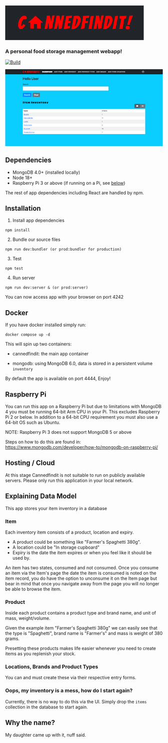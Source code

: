 ![App Logo][1]

### A personal food storage management webapp!

<p>
    <a href="https://github.com/lightreign/cannedfindit/actions">
        <img alt="Build" src="https://img.shields.io/github/actions/workflow/status/lightreign/cannedfindit/tests.yml?branch=master" />
    </a>
</p>

![Main Page][2]

Dependencies
---
- MongoDB 4.0+ (installed locally)
- Node 18+
- Raspberry Pi 3 or above (if running on a Pi, see [below](#raspberry-pi))

The rest of app dependencies including React are handled by npm.

Installation
---
1. Install app dependencies
```
npm install
```

2. Bundle our source files
```
npm run dev:bundler (or prod:bundler for production)
```

3. Test
```
npm test
```

4. Run server
```
npm run dev:server & (or prod:server)
```
You can now access app with your browser on port 4242

[1]: logo.png
[2]: main.png

Docker
---
If you have docker installed simply run:

```
docker compose up -d
```

This will spin up two containers:

- cannedfindit: the main app container

- mongodb: using MongoDB 6.0, data is stored in a persistent volume `inventory`

By default the app is available on port 4444, Enjoy!

Raspberry Pi
---
You can run this app on a Raspberry Pi but due to limitations with MongoDB 4 you must be running 64-bit Arm
CPU in your Pi. This excludes Raspberry Pi 2 or below. In addition to a 64-bit CPU requirement you must also use 
a 64-bit OS such as Ubuntu.

NOTE: Raspberry Pi 3 does not support MongoDB 5 or above

Steps on how to do this are found in: https://www.mongodb.com/developer/how-to/mongodb-on-raspberry-pi/

Hosting / Cloud
---
At this stage Cannedfindit is not suitable to run on publicly available servers.
Please only run this application in your local network.

Explaining Data Model
---
This app stores your item inventory in a database

### Item
Each inventory item consists of a product, location and expiry.

* A product could be something like "Farmer's Spaghetti 380g".
* A location could be "In storage cupboard"
* Expiry is the date the item expires or when you feel like it should be used by.

An item has two states, consumed and not consumed. Once you consume an item via the Item's page the date the item is
consumed is noted on the item record, you do have the option to unconsume it on the Item page but bear in mind that once you 
navigate away from the page you will no longer be able to browse the item.

### Product
Inside each product contains a product type and brand name, and unit of mass, weight/volume.

Given the example item "Farmer's Spaghetti 380g" we can easily see that the type is "Spaghetti",
brand name is "Farmer's" and mass is weight of 380 grams.

Presetting these products makes life easier whenever you need to create items as you replenish your stock.

### Locations, Brands and Product Types
You can and must create these via their respective entry forms.

### Oops, my inventory is a mess, how do I start again?
Currently, there is no way to do this via the UI.
Simply drop the `items` collection in the database to start again.

Why the name?
---
My daughter came up with it, nuff said.
